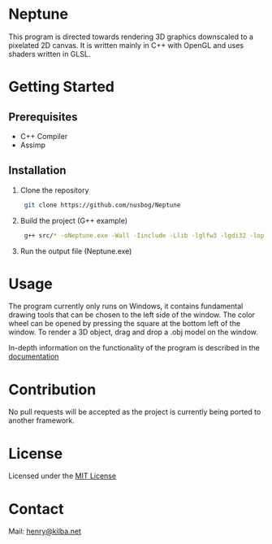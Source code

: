 # Neptune
This program is directed towards rendering 3D graphics downscaled to a pixelated 2D canvas. It is written mainly in C++ with OpenGL
and uses shaders written in GLSL.

# Getting Started

## Prerequisites
- C++ Compiler
- Assimp

## Installation
1. Clone the repository
   ```sh
    git clone https://github.com/nusbog/Neptune
   ```
2. Build the project (G++ example)
   ```sh
    g++ src/* -oNeptune.exe -Wall -Iinclude -Llib -lglfw3 -lgdi32 -lopengl32 -latlaslib -lassimp.dll
   ```
3. Run the output file (Neptune.exe)

# Usage
The program currently only runs on Windows, it contains fundamental drawing tools that can be chosen to the left side of the window.
The color wheel can be opened by pressing the square at the bottom left of the window. 
To render a 3D object, drag and drop a .obj model on the window.

In-depth information on the functionality of the program is described in the [documentation](documentation.md)

# Contribution
No pull requests will be accepted as the project is currently being ported to another framework.

# License
Licensed under the [MIT License](LICENSE)

# Contact
Mail: [henry@kilba.net](henry@kilba.net)